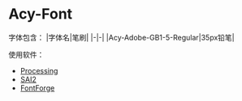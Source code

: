 # Acy-Font
字体包含：
|字体名|笔刷|
|-|-|
|Acy-Adobe-GB1-5-Regular|35px铅笔|

使用软件：
* [Processing](https://processing.org)
* [SAI2](https://saier.me/sai2)
* [FontForge](https://fontforge.github.io)
